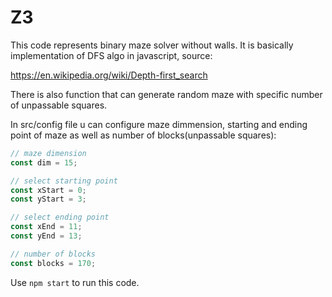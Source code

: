# Z3
This code represents binary maze solver without walls. It is basically implementation of DFS algo in javascript, source:

https://en.wikipedia.org/wiki/Depth-first_search

There is also function that can generate random maze with specific number of unpassable squares.

In src/config file u can configure maze dimmension, starting and ending point of maze as well as number of blocks(unpassable squares):

``` javascript
// maze dimension
const dim = 15;

// select starting point
const xStart = 0;
const yStart = 3;

// select ending point
const xEnd = 11;
const yEnd = 13;

// number of blocks
const blocks = 170;
```
Use ```npm start``` to run this code.



